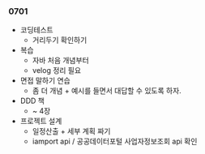### 0701
- 코딩테스트
  - 거리두기 확인하기
- 복습
  - 자바 처음 개념부터
  - velog 정리 필요
- 면접 말하기 연습
  - 좀 더 개념 + 예시를 들면서 대답할 수 있도록 하자.
- DDD 책 
  - ~ 4장
- 프로젝트 설계
  - 일정산출 + 세부 계획 짜기
  - iamport api / 공공데이터포털 사업자정보조회 api 확인

